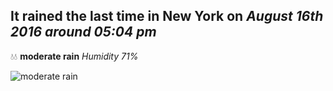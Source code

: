 ## It rained the last time in New York on *August 16th 2016 around 05:04 pm*
💧💧  **moderate rain** *Humidity 71%*

![moderate rain](http://openweathermap.org/img/w/10d.png)
